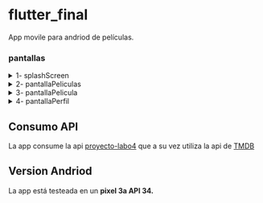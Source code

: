# flutter_final

App movile para andriod de películas.

### pantallas

<details>
<summary>1- splashScreen</summary>
<br>
Pantalla de inicio de la app.
<hr>
</details>

<details>
<summary>2- pantallaPeliculas</summary>
<br>
En esta pantalla se muestran las portadas de las peliculas y se puede filtrar por géneros.
<hr>
</details>

<details>
<summary>3- pantallaPelicula</summary>
<br>
En esta pantalla se muestra la información de la pelicula.
<hr>
</details>

<details>
<summary>4- pantallaPerfil</summary>
<br>
En esta pantalla se muestra la información del usuario.
<hr>
</details>

## Consumo API

La app consume la api [proyecto-labo4](https://github.com/LucianoMassoni/proyecto_labo4) que a su vez utiliza la api de [TMDB](https://developer.themoviedb.org/docs)


## Version Andriod

La app está testeada en un __pixel 3a API 34.__
